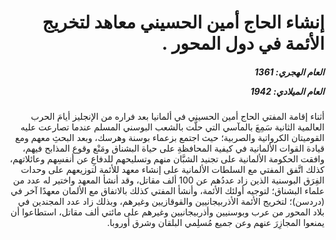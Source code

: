 <h1 dir="rtl">إنشاء الحاج أمين الحسيني معاهد لتخريج الأئمة في دول المحور  .</h1>

<h5 dir="rtl">العام الهجري:  1361

العام الميلادي: 1942

</h5>

<p dir="rtl">أثناء إقامة المفتي الحاج أمين الحسيني في ألمانيا بعد فراره من الإنجليز أيامَ الحرب العالمية الثانية سَمِعَ بالمآسي التي حلَّت بالشعب البوسني المسلم عندما تصارعت عليه القوميتان الكرواتية والصربية؛ حيث اجتمع بزعماء بوسنة وهرسك، وبعد البحثِ معهم ومع قيادة القوات الألمانية في كيفية المحافظةِ على حياة البشناق ومَنْع وقوع المذابح فيهم، وافقت الحكومة الألمانية على تجنيد الشبَّان منهم وتسليحهم للدفاعِ عن أنفسِهم وعائلاتهم، كذلك اتَّفق المفتي مع السلطات الألمانية على إنشاء معهد للأئمة لتوزيعهم على وحدات الفِرَق البوسنية الذين زاد عددُهم عن 100 ألف مقاتل، وقد أنشأ المعهد واختير له عدد من علماء البشناق؛ لتوجيه أولئك الأئمة، وأنشأ المفتي كذلك بالاتفاق مع الألمان معهدًا آخر في (دردسن)؛ لتخريج الأئمة الأذربيجانيين والقوقازيين وغيرهم، وبذلك زاد عدد المجندين في بلاد المحور من عرب وبوسنيين وأذربيجانيين وغيرهم على مائتي ألف مقاتل، استطاعوا أن يمنعوا المجازِرَ عنهم وعن جميع مُسلِمي البلقان وشرق أوروبا.</p></br>
